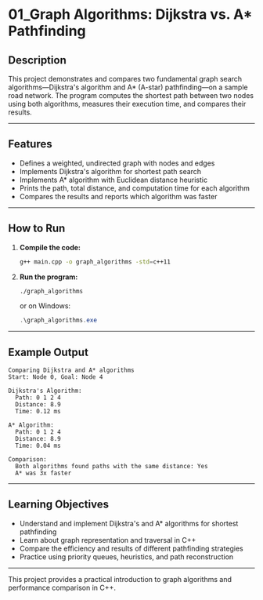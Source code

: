 # 01_Graph Algorithms: Dijkstra vs. A* Pathfinding

## Description

This project demonstrates and compares two fundamental graph search algorithms—Dijkstra's algorithm and A* (A-star) pathfinding—on a sample road network. The program computes the shortest path between two nodes using both algorithms, measures their execution time, and compares their results.

---

## Features

- Defines a weighted, undirected graph with nodes and edges
- Implements Dijkstra's algorithm for shortest path search
- Implements A* algorithm with Euclidean distance heuristic
- Prints the path, total distance, and computation time for each algorithm
- Compares the results and reports which algorithm was faster

---

## How to Run

1. **Compile the code:**
   ```bash
   g++ main.cpp -o graph_algorithms -std=c++11
   ```

2. **Run the program:**
   ```bash
   ./graph_algorithms
   ```
   or on Windows:
   ```powershell
   .\graph_algorithms.exe
   ```

---

## Example Output

```
Comparing Dijkstra and A* algorithms
Start: Node 0, Goal: Node 4

Dijkstra's Algorithm:
  Path: 0 1 2 4 
  Distance: 8.9
  Time: 0.12 ms

A* Algorithm:
  Path: 0 1 2 4 
  Distance: 8.9
  Time: 0.04 ms

Comparison:
  Both algorithms found paths with the same distance: Yes
  A* was 3x faster
```

---

## Learning Objectives

- Understand and implement Dijkstra's and A* algorithms for shortest pathfinding
- Learn about graph representation and traversal in C++
- Compare the efficiency and results of different pathfinding strategies
- Practice using priority queues, heuristics, and path reconstruction

---

This project provides a practical introduction to graph algorithms and performance comparison in C++.